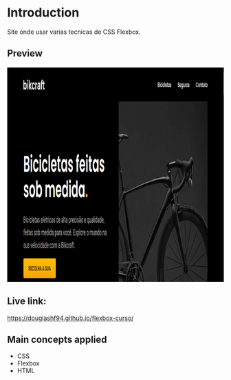 # Introduction

Site onde usar varias tecnicas de CSS Flexbox.

## Preview

<img src="https://github.com/DouglasHF94/Bikecraft/blob/master/fotobikecraft.png" height="500"/>

## Live link:

https://douglashf94.github.io/flexbox-curso/

## Main concepts applied

- CSS
- Flexbox
- HTML